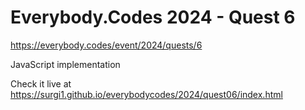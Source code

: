 # Everybody.Codes 2024 - Quest 6

https://everybody.codes/event/2024/quests/6

JavaScript implementation

Check it live at https://surgi1.github.io/everybodycodes/2024/quest06/index.html